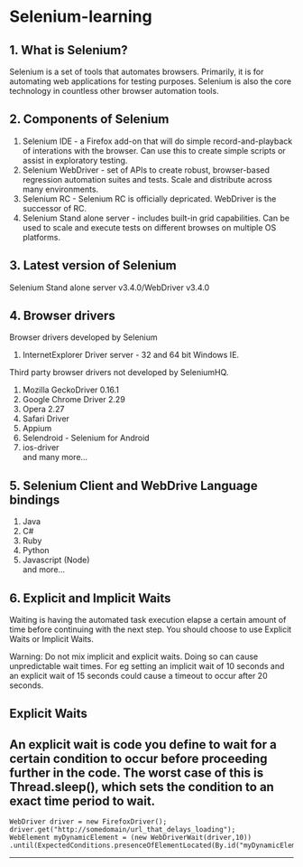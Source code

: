 # Selenium-learning

## 1. What is Selenium? 
Selenium is a set of tools that automates browsers. Primarily, it is for automating web applications for testing purposes. Selenium is also the core technology in countless other browser automation tools. 

## 2. Components of Selenium 
1. Selenium IDE - a Firefox add-on that will do simple record-and-playback of interations with the browser. Can use this to create simple scripts or assist in exploratory testing.
2. Selenium WebDriver - set of APIs to create robust, browser-based regression automation suites and tests. Scale and distribute           across many environments. 
3. Selenium RC - Selenium RC is officially depricated. WebDriver is the successor of RC. 
4. Selenium Stand alone server - includes built-in grid capabilities. Can be used to scale and execute tests on different browses on       multiple OS platforms. 

## 3. Latest version of Selenium 
Selenium Stand alone server v3.4.0/WebDriver v3.4.0 

## 4. Browser drivers 
Browser drivers developed by Selenium 
1. InternetExplorer Driver server - 32 and 64 bit Windows IE. 

Third party browser drivers not developed by SeleniumHQ. 
1. Mozilla GeckoDriver 0.16.1
2. Google Chrome Driver 2.29 
3. Opera 2.27 
4. Safari Driver 
5. Appium 
6. Selendroid - Selenium for Android 
7. ios-driver 
<br/>and many more... 

## 5. Selenium Client and WebDrive Language bindings 
1. Java 
2. C# 
3. Ruby
4. Python
5. Javascript (Node)
<br/>and more...

## 6. Explicit and Implicit Waits 
Waiting is having the automated task execution elapse a certain amount of time before continuing with the next step. You should choose
to use Explicit Waits or Implicit Waits. 

Warning: Do not mix implicit and explicit waits. Doing so can cause unpredictable wait times. For eg setting an implicit wait of 10 seconds and an explicit wait of 15 seconds could cause a timeout to occur after 20 seconds. 

## Explicit Waits 
An explicit wait is code you define to wait for a certain condition to occur before proceeding further in the code. 
The worst case of this is Thread.sleep(), which sets the condition to an exact time period to wait.
---------------------------------------------------------------------------------------------------
    WebDriver driver = new FirefoxDriver();
    driver.get("http://somedomain/url_that_delays_loading");
    WebElement myDynamicElement = (new WebDriverWait(driver,10))
    .until(ExpectedConditions.presenceOfElementLocated(By.id("myDynamicElement")));
----------------------------------------------------------------------------------------------------
    
    
